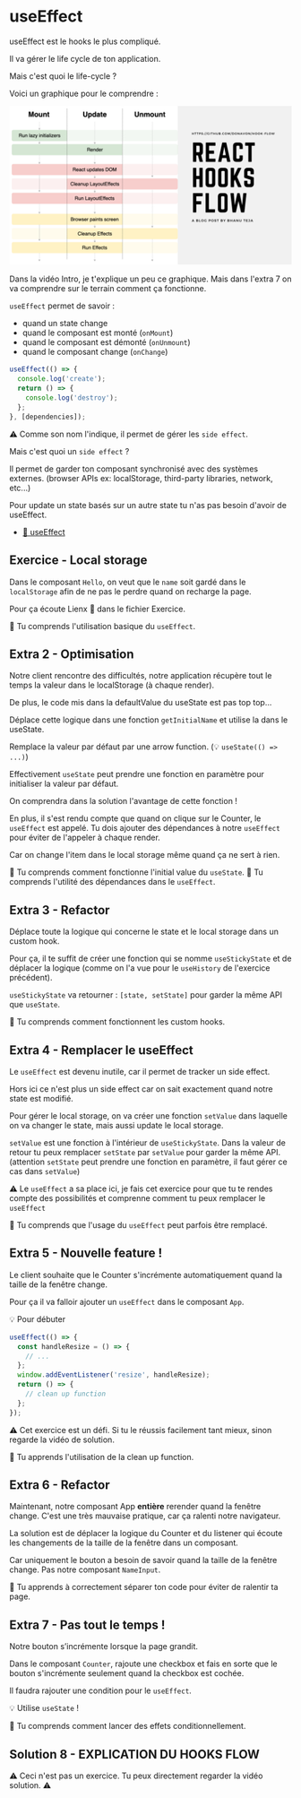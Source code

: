 # useEffect

useEffect est le hooks le plus compliqué.

Il va gérer le life cycle de ton application.

Mais c'est quoi le life-cycle ?

Voici un graphique pour le comprendre :

<img src="../../../public/assets/react-hooks-flow.png" alt="react hooks flow" />

Dans la vidéo Intro, je t'explique un peu ce graphique. Mais dans l'extra 7
on va comprendre sur le terrain comment ça fonctionne.

`useEffect` permet de savoir :

- quand un state change
- quand le composant est monté (`onMount`)
- quand le composant est démonté (`onUnmount`)
- quand le composant change (`onChange`)

```js
useEffect(() => {
  console.log('create');
  return () => {
    console.log('destroy');
  };
}, [dependencies]);
```

⚠️ Comme son nom l'indique, il permet de gérer les `side effect`.

Mais c'est quoi un `side effect` ?

Il permet de garder ton composant synchronisé avec des systèmes externes.
(browser APIs ex: localStorage, third-party libraries, network, etc...)

Pour update un state basés sur un autre state tu n'as pas besoin d'avoir de useEffect.

- [📖 useEffect](https://react.dev/reference/react/useEffect)

## Exercice - Local storage

Dans le composant `Hello`, on veut que le `name` soit gardé dans le `localStorage`
afin de ne pas le perdre quand on recharge la page.

Pour ça écoute Lienx 🦁 dans le fichier Exercice.

💌 Tu comprends l'utilisation basique du `useEffect`.

## Extra 2 - Optimisation

Notre client rencontre des difficultés, notre application récupère tout le temps la valeur
dans le localStorage (à chaque render).

De plus, le code mis dans la defaultValue du useState est pas top top...

Déplace cette logique dans une fonction `getInitialName` et utilise la dans le useState.

Remplace la valeur par défaut par une arrow function. (💡 `useState(() => ...)`)

Effectivement `useState` peut prendre une fonction en paramètre pour initialiser
la valeur par défaut.

On comprendra dans la solution l'avantage de cette fonction !

En plus, il s'est rendu compte que quand on clique sur le Counter, le `useEffect`
est appelé. Tu dois ajouter des dépendances à notre `useEffect`
pour éviter de l'appeler à chaque render.

Car on change l'item dans le local storage même quand ça ne sert à rien.

💌 Tu comprends comment fonctionne l'initial value du `useState`.
💌 Tu comprends l'utilité des dépendances dans le `useEffect`.

## Extra 3 - Refactor

Déplace toute la logique qui concerne le state et le local storage dans un custom hook.

Pour ça, il te suffit de créer une fonction qui se nomme `useStickyState` et de
déplacer la logique (comme on l'a vue pour le `useHistory` de l'exercice précédent).

`useStickyState` va retourner : `[state, setState]` pour garder la même API que `useState`.

💌 Tu comprends comment fonctionnent les custom hooks.

## Extra 4 - Remplacer le useEffect

Le `useEffect` est devenu inutile, car il permet de tracker un side effect.

Hors ici ce n'est plus un side effect car on sait exactement quand notre state est
modifié.

Pour gérer le local storage, on va créer une fonction `setValue` dans laquelle on va
changer le state, mais aussi update le local storage.

`setValue` est une fonction à l'intérieur de `useStickyState`. Dans la valeur de retour
tu peux remplacer `setState` par `setValue` pour garder la même API. (attention `setState`
peut prendre une fonction en paramètre, il faut gérer ce cas dans `setValue`)

⚠️ Le `useEffect` a sa place ici, je fais cet exercice pour que tu te rendes
compte des possibilités et comprenne comment tu peux remplacer le `useEffect`

💌 Tu comprends que l'usage du `useEffect` peut parfois être remplacé.

## Extra 5 - Nouvelle feature !

Le client souhaite que le Counter s'incrémente automatiquement quand la taille de la fenêtre change.

Pour ça il va falloir ajouter un `useEffect` dans le composant `App`.

💡 Pour débuter

```js
useEffect(() => {
  const handleResize = () => {
    // ...
  };
  window.addEventListener('resize', handleResize);
  return () => {
    // clean up function
  };
});
```

⚠️ Cet exercice est un défi. Si tu le réussis facilement tant mieux, sinon regarde
la vidéo de solution.

💌 Tu apprends l'utilisation de la clean up function.

## Extra 6 - Refactor

Maintenant, notre composant App **entière** rerender quand la fenêtre change. C'est une très
mauvaise pratique, car ça ralenti notre navigateur.

La solution est de déplacer la logique du Counter et du listener qui écoute les changements
de la taille de la fenêtre dans un composant.

Car uniquement le bouton a besoin de savoir quand la taille de la fenêtre change. Pas notre composant `NameInput`.

💌 Tu apprends à correctement séparer ton code pour éviter de ralentir ta page.

## Extra 7 - Pas tout le temps !

Notre bouton s’incrémente lorsque la page grandit.

Dans le composant `Counter`, rajoute une checkbox et fais en sorte
que le bouton s'incrémente seulement quand la checkbox est cochée.

Il faudra rajouter une condition pour le `useEffect`.

💡 Utilise `useState` !

💌 Tu comprends comment lancer des effets conditionnellement.

## Solution 8 - EXPLICATION DU HOOKS FLOW

⚠️ Ceci n'est pas un exercice. Tu peux directement regarder la vidéo solution. ⚠️

